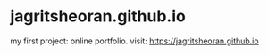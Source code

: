 # jagritsheoran.github.io

my first project: online portfolio.
visit: https://jagritsheoran.github.io
